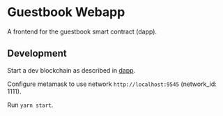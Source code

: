 # Guestbook Webapp

A frontend for the guestbook smart contract (dapp).

## Development

Start a dev blockchain as described in [dapp](../dapp/README.md).

Configure metamask to use network `http://localhost:9545` (network_id: 1111).

Run `yarn start`.
